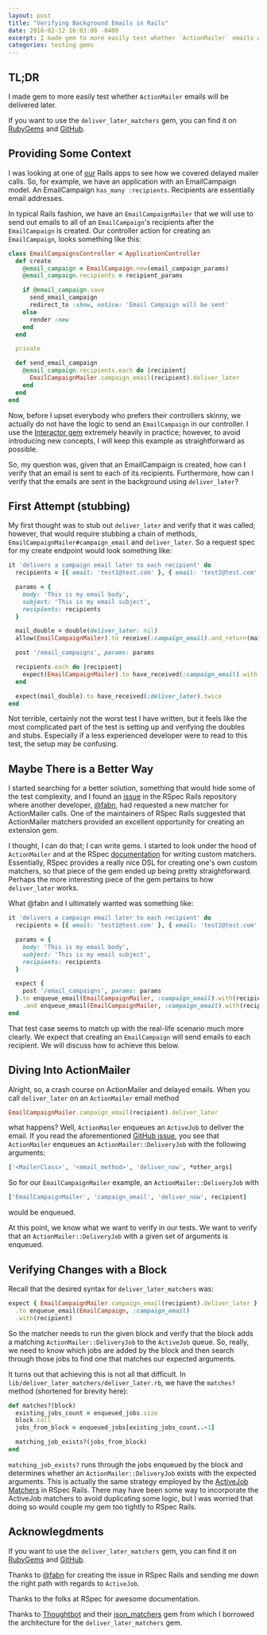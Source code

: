 ```yaml
---
layout: post
title: "Verifying Background Emails in Rails"
date: 2018-02-12 16:03:00 -0400
excerpt: I made gem to more easily test whether `ActionMailer` emails will be delivered later.
categories: testing gems
---
```


## TL;DR

I made gem to more easily test whether `ActionMailer` emails will be delivered
later.

If you want to use the `deliver_later_matchers` gem, you can find it on
[RubyGems](https://rubygems.org/gems/deliver_later_matchers)
and [GitHub](https://github.com/jdlubrano/deliver_later_matchers).

## Providing Some Context

I was looking at one of [our](https://maketime.io) Rails apps to see how we
covered delayed mailer calls.  So, for example, we have an application with an
EmailCampaign model.  An EmailCampaign `has_many :recipients`.  Recipients
are essentially email addresses.

In typical Rails fashion, we have an `EmailCampaignMailer` that we will use to
send out emails to all of an `EmailCampaign`'s recipients after the
`EmailCampaign` is created.  Our controller action for creating an
`EmailCampaign`, looks something like this:

```ruby
class EmailCampaignsController < ApplicationController
  def create
    @email_campaign = EmailCampaign.new(email_campaign_params)
    @email_campaign.recipients = recipient_params

    if @email_campaign.save
      send_email_campaign
      redirect_to :show, notice: 'Email Campaign will be sent'
    else
      render :new
    end
  end

  private

  def send_email_campaign
    @email_campaign.recipients.each do |recipient|
      EmailCampaignMailer.campaign_email(recipient).deliver_later
    end
  end
end
```

Now, before I upset everybody who prefers their controllers skinny, we actually
do not have the logic to send an `EmailCampaign` in our controller.  I use the
[Interactor gem](https://github.com/collectiveidea/interactor) extremely heavily
in practice; however, to avoid introducing new concepts, I will keep this example
as straightforward as possible.

So, my question was, given that an EmailCampaign is created, how can I verify
that an email is sent to each of its recipients.  Furthermore, how can I verify
that the emails are sent in the background using `deliver_later`?

## First Attempt (stubbing)

My first thought was to stub out `deliver_later` and verify that it was called;
however, that would require stubbing a chain of methods,
`EmailCampaignMailer#campaign_email` and `deliver_later`.
So a request spec for my create endpoint would look something like:

```ruby
it 'delivers a campaign email later to each recipient' do
  recipients = [{ email: 'test1@test.com' }, { email: 'test2@test.com' }]

  params = {
    body: 'This is my email body',
    subject: 'This is my email subject',
    recipients: recipients
  }

  mail_double = double(deliver_later: nil)
  allow(EmailCampaignMailer).to receive(:campaign_email).and_return(mail_double)

  post '/email_campaigns', params: params

  recipients.each do |recipient|
    expect(EmailCampaignMailer).to have_received(:campaign_email).with(recipient)
  end

  expect(mail_double).to have_received(:deliver_later).twice
end
```

Not terrible, certainly not the worst test I have written, but it feels like
the most complicated part of the test is setting up  and verifying the doubles
and stubs.  Especially if a less experienced developer were to read to this
test, the setup may be confusing.

## Maybe There is a Better Way

I started searching for a better solution, something that would hide some of the
test complexity, and I found an [issue](https://github.com/rspec/rspec-rails/issues/1901)
in the RSpec Rails repository where another developer, [@fabn](https://github.com/fabn),
had requested a new matcher for ActionMailer calls.  One of the maintainers
of RSpec Rails suggested that ActionMailer matchers provided an excellent
opportunity for creating an extension gem.

I thought, I can do that; I can write gems.  I started to look under the hood
of `ActionMailer` and at the RSpec [documentation](https://relishapp.com/rspec/rspec-expectations/v/3-7/docs/custom-matchers)
for writing custom matchers. Essentially, RSpec provides a really nice DSL for
creating one's own custom matchers, so that piece of the gem ended up being
pretty straightforward.  Perhaps the more interesting piece of the gem pertains
to how `deliver_later` works.

What @fabn and I ultimately wanted was something like:

```ruby
it 'delivers a campaign email later to each recipient' do
  recipients = [{ email: 'test1@test.com' }, { email: 'test2@test.com' }]

  params = {
    body: 'This is my email body',
    subject: 'This is my email subject',
    recipients: recipients
  }

  expect {
    post '/email_campaigns', params: params
  }.to enqueue_email(EmailCampaignMailer, :campaign_email).with(recipients.first)
    .and enqueue_email(EmailCampaignMailer, :campaign_email).with(recipients.last)
end
```

That test case seems to match up with the real-life scenario much more
clearly.  We expect that creating an `EmailCampaign` will send emails to each
recipient.  We will discuss how to achieve this below.

## Diving Into ActionMailer

Alright, so, a crash course on ActionMailer and delayed emails.  When you call
`deliver_later` on an `ActionMailer` email method

```ruby
EmailCampaignMailer.campaign_email(recipient).deliver_later
```

what happens?  Well, `ActionMailer` enqueues an `ActiveJob` to deliver the
email.  If you read the aforementioned
[GitHub issue](https://github.com/rspec/rspec-rails/issues/1901), you see that
`ActionMailer` enqueues an `ActionMailer::DeliveryJob` with the following
arguments:

```ruby
['<MailerClass>', '<email_method>', 'deliver_now', *other_args]
```

So for our `EmailCampaignMailer` example, an `ActionMailer::DeliveryJob` with

```ruby
['EmailCampaignMailer', 'campaign_email', 'deliver_now', recipient]
```

would be enqueued.

At this point, we know what we want to verify in our tests.  We want to verify
that an `ActionMailer::DeliveryJob` with a given set of arguments is enqueued.

## Verifying Changes with a Block

Recall that the desired syntax for `deliver_later_matchers` was:

```ruby
expect { EmailCampaignMailer.campaign_email(recipient).deliver_later }
  .to enqueue_email(EmailCampaign, :campaign_email)
  .with(recipient)
```

So the matcher needs to run the given block and verify that the block adds a
matching `ActionMailer::DeliveryJob` to the `ActiveJob` queue.  So, really, we
need to know which jobs are added by the block and then search through those
jobs to find one that matches our expected arguments.

It turns out that achieving this is not all that difficult.  In
`lib/deliver_later_matchers/deliver_later.rb`, we have the `matches?`
method (shortened for brevity here):

```ruby
def matches?(block)
  existing_jobs_count = enqueued_jobs.size
  block.call
  jobs_from_block = enqueued_jobs[existing_jobs_count..-1]

  matching_job_exists?(jobs_from_block)
end
```

`matching_job_exists?` runs through the jobs enqueued by the block
and determines whether an `ActionMailer::DeliveryJob` exists with the expected
arguments.  This is actually the same strategy employed by the
[ActiveJob Matchers](https://github.com/rspec/rspec-rails/blob/master/lib/rspec/rails/matchers/active_job.rb)
in RSpec Rails.  There may have been some way to incorporate the ActiveJob
matchers to avoid duplicating some logic, but I was worried that doing so
would couple my gem too tightly to RSpec Rails.

## Acknowlegdments

If you want to use the `deliver_later_matchers` gem, you can find it on
[RubyGems](https://rubygems.org/gems/deliver_later_matchers)
and [GitHub](https://github.com/jdlubrano/deliver_later_matchers).

Thanks to [@fabn](https://github.com/fabn) for creating the issue in RSpec Rails
and sending me down the right path with regards to `ActiveJob`.

Thanks to the folks at RSpec for awesome documentation.

Thanks to [Thoughtbot](https://thoughtbot.com) and their
[json_matchers](https://github.com/thoughtbot/json_matchers) gem from which
I borrowed the architecture for the `deliver_later_matchers` gem.
